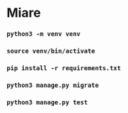 # Miare

### `python3 -m venv venv`
### `source venv/bin/activate`
### `pip install -r requirements.txt`
### `python3 manage.py migrate`
### `python3 manage.py test`
